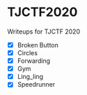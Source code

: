# TJCTF2020
Writeups for TJCTF 2020

- [x] Broken Button
- [x] Circles
- [x] Forwarding
- [x] Gym
- [x] Ling_ling
- [x] Speedrunner